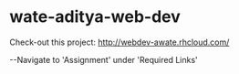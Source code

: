 # wate-aditya-web-dev

Check-out this project: http://webdev-awate.rhcloud.com/

--Navigate to 'Assignment' under 'Required Links'
